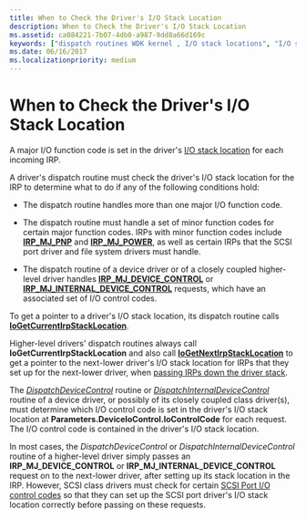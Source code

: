 ```yaml
---
title: When to Check the Driver's I/O Stack Location
description: When to Check the Driver's I/O Stack Location
ms.assetid: ca084221-7b07-4db0-a987-9dd8a66d169c
keywords: ["dispatch routines WDK kernel , I/O stack locations", "I/O stack locations WDK dispatch routines", "driver I/O stack locations WDK dispatch routines"]
ms.date: 06/16/2017
ms.localizationpriority: medium
---
```


# When to Check the Driver's I/O Stack Location





A major I/O function code is set in the driver's [I/O stack location](i-o-stack-locations.md) for each incoming IRP.

A driver's dispatch routine must check the driver's I/O stack location for the IRP to determine what to do if any of the following conditions hold:

-   The dispatch routine handles more than one major I/O function code.

-   The dispatch routine must handle a set of minor function codes for certain major function codes. IRPs with minor function codes include [**IRP\_MJ\_PNP**](https://docs.microsoft.com/windows-hardware/drivers/kernel/irp-mj-pnp) and [**IRP\_MJ\_POWER**](https://docs.microsoft.com/windows-hardware/drivers/kernel/irp-mj-power), as well as certain IRPs that the SCSI port driver and file system drivers must handle.

-   The dispatch routine of a device driver or of a closely coupled higher-level driver handles [**IRP\_MJ\_DEVICE\_CONTROL**](https://docs.microsoft.com/windows-hardware/drivers/kernel/irp-mj-device-control) or [**IRP\_MJ\_INTERNAL\_DEVICE\_CONTROL**](https://docs.microsoft.com/windows-hardware/drivers/kernel/irp-mj-internal-device-control) requests, which have an associated set of I/O control codes.

To get a pointer to a driver's I/O stack location, its dispatch routine calls [**IoGetCurrentIrpStackLocation**](https://docs.microsoft.com/windows-hardware/drivers/ddi/content/wdm/nf-wdm-iogetcurrentirpstacklocation).

Higher-level drivers' dispatch routines always call **IoGetCurrentIrpStackLocation** and also call [**IoGetNextIrpStackLocation**](https://docs.microsoft.com/windows-hardware/drivers/ddi/content/wdm/nf-wdm-iogetnextirpstacklocation) to get a pointer to the next-lower driver's I/O stack location for IRPs that they set up for the next-lower driver, when [passing IRPs down the driver stack](passing-irps-down-the-driver-stack.md).

The [*DispatchDeviceControl*](https://docs.microsoft.com/windows-hardware/drivers/ddi/content/wdm/nc-wdm-driver_dispatch) routine or [*DispatchInternalDeviceControl*](https://docs.microsoft.com/windows-hardware/drivers/ddi/content/wdm/nc-wdm-driver_dispatch) routine of a device driver, or possibly of its closely coupled class driver(s), must determine which I/O control code is set in the driver's I/O stack location at **Parameters.DeviceIoControl.IoControlCode** for each request. The I/O control code is contained in the driver's I/O stack location.

In most cases, the *DispatchDeviceControl* or *DispatchInternalDeviceControl* routine of a higher-level driver simply passes an **IRP\_MJ\_DEVICE\_CONTROL** or **IRP\_MJ\_INTERNAL\_DEVICE\_CONTROL** request on to the next-lower driver, after setting up its stack location in the IRP. However, SCSI class drivers must check for certain [SCSI Port I/O control codes](https://docs.microsoft.com/windows-hardware/drivers/ddi/content/index) so that they can set up the SCSI port driver's I/O stack location correctly before passing on these requests.

 

 




